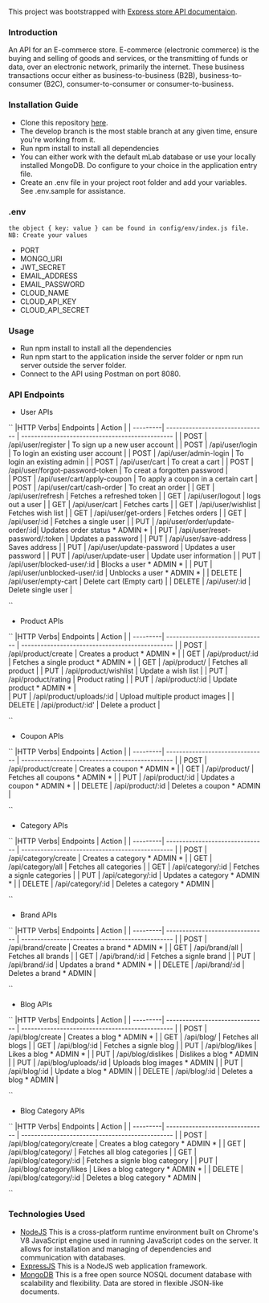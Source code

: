 This project was bootstrapped with [Express store API documentaion](https://docs-express-store.vercel.app/).

### Introduction
An API for an E-commerce store. E-commerce (electronic commerce) is the buying and selling of goods and services, or the transmitting of funds or data, over an electronic network, primarily the internet. These business transactions occur either as business-to-business (B2B), business-to-consumer (B2C), consumer-to-consumer or consumer-to-business.

### Installation Guide
* Clone this repository [here](https://github.com/Thabiso-Timzo/express-store-web.git).
* The develop branch is the most stable branch at any given time, ensure you're working from it.
* Run npm install to install all dependencies
* You can either work with the default mLab database or use your locally installed MongoDB. Do configure to your choice in the application entry file.
* Create an .env file in your project root folder and add your variables. See .env.sample for assistance.

### .env

`` the object { key: value } can be found in config/env/index.js file. NB: Create your values `` 

* PORT 
* MONGO_URI
* JWT_SECRET 
* EMAIL_ADDRESS 
* EMAIL_PASSWORD  
* CLOUD_NAME
* CLOUD_API_KEY 
* CLOUD_API_SECRET 

### Usage
* Run npm install to install all the dependencies
* Run npm start to the application inside the server folder or npm run server outside the server folder.
* Connect to the API using Postman on port 8080.

### API Endpoints

* User APIs

``
|HTTP Verbs|            Endpoints            |                   Action                        |
| ---------| ------------------------------- | ----------------------------------------------- |
|  POST    | /api/user/register              | To sign up a new user account                   |
|  POST    | /api/user/login                 | To login an existing user account               |
|  POST    | /api/user/admin-login           | To login an existing admin                      |
|  POST    | /api/user/cart                  | To creat a cart                                 |
|  POST    | /api/user/forgot-password-token | To creat a forgotten password                   |     
|  POST    | /api/user/cart/apply-coupon     | To apply a coupon in a certain cart             |
|  POST    | /api/user/cart/cash-order       | To creat an order                               |
|  GET     | /api/user/refresh               | Fetches a refreshed token                       |
|  GET     | /api/user/logout                | logs out a user                                 |
|  GET     | /api/user/cart                  | Fetches  carts                                  |
|  GET     | /api/user/wishlist              | Fetches wish list                               |
|  GET     | /api/user/get-orders            | Fetches orders                                  |
|  GET     | /api/user/:id                   | Fetches a single user                           |
|  PUT     | /api/user/order/update-order/:id| Updates order status    * ADMIN *               |
|  PUT     | /api/user/reset-password/:token | Updates a password                              |
|  PUT     | /api/user/save-address          | Saves address                                   |
|  PUT     | /api/user/update-password       | Updates a user password                         |
|  PUT     | /api/user/update-user           | Update user information                         |
|  PUT     | /api/user/blocked-user/:id      | Blocks a user    * ADMIN *                      |
|  PUT     | /api/user/unblocked-user/:id    | Unblocks a user  * ADMIN *                      |
|  DELETE  | /api/user/empty-cart            | Delete cart (Empty cart)                        |
|  DELETE  | /api/user/:id                   | Delete single user                              |

``

* Product APIs

``
|HTTP Verbs|            Endpoints            |                   Action                        |
| ---------| ------------------------------- | ----------------------------------------------- |
|  POST    | /api/product/create             | Creates a product * ADMIN *                     |
|  GET     | /api/product/:id                | Fetches a single product    * ADMIN *           |
|  GET     | /api/product/                   | Fetches all product                             |
|  PUT     | /api/product/wishlist           | Update a wish list                              |
|  PUT     | /api/product/rating             | Product rating                                  |
|  PUT     | /api/product/:id                | Update product    * ADMIN *                     |     
|  PUT     | /api/product/uploads/:id        | Upload multiple product images                  |
|  DELETE  | /api/product/:id'               | Delete a product                                |

``

* Coupon APIs

``
|HTTP Verbs|            Endpoints            |                   Action                        |
| ---------| ------------------------------- | ----------------------------------------------- |
|  POST    | /api/product/create             | Creates a coupon * ADMIN *                      |
|  GET     | /api/product/                   | Fetches all coupons    * ADMIN *                |
|  PUT     | /api/product/:id                | Updates a coupon    * ADMIN *                   |
|  DELETE  | /api/product/:id                | Deletes a coupon    * ADMIN                     |

``

* Category APIs

``
|HTTP Verbs|            Endpoints            |                   Action                        |
| ---------| ------------------------------- | ----------------------------------------------- |
|  POST    | /api/category/create            | Creates a category * ADMIN *                    |
|  GET     | /api/category/all               | Fetches all categories                          |
|  GET     | /api/category/:id               | Fetches a signle categories                     |
|  PUT     | /api/category/:id               | Updates a category    * ADMIN *                 |
|  DELETE  | /api/category/:id               | Deletes a category    * ADMIN                   |

``

* Brand APIs

``
|HTTP Verbs|            Endpoints            |                   Action                        |
| ---------| ------------------------------- | ----------------------------------------------- |
|  POST    | /api/brand/create               | Creates a brand * ADMIN *                       |
|  GET     | /api/brand/all                  | Fetches all brands                              |
|  GET     | /api/brand/:id                  | Fetches a signle brand                          | 
|  PUT     | /api/brand/:id                  | Updates a brand    * ADMIN *                    |
|  DELETE  | /api/brand/:id                  | Deletes a brand    * ADMIN                      |

``

* Blog APIs

``
|HTTP Verbs|            Endpoints            |                   Action                        |
| ---------| ------------------------------- | ----------------------------------------------- |
|  POST    | /api/blog/create                | Creates a blog * ADMIN *                        |
|  GET     | /api/blog/                      | Fetches all blogs                               |
|  GET     | /api/blog/:id                   | Fetches a signle blog                           | 
|  PUT     | /api/blog/likes                 | Likes a blog    * ADMIN *                       |
|  PUT     | /api/blog/dislikes              | Dislikes a blog    * ADMIN                      |
|  PUT     | /api/blog/uploads/:id           | Uploads blog images    * ADMIN                  |
|  PUT     | /api/blog/:id                   | Update a blog    * ADMIN                        |
|  DELETE  | /api/blog/:id                   | Deletes a blog   * ADMIN                        |

``

* Blog Category APIs

``
|HTTP Verbs|            Endpoints            |                   Action                        |
| ---------| ------------------------------- | ----------------------------------------------- |
|  POST    | /api/blog/category/create       | Creates a blog category * ADMIN *               |
|  GET     | /api/blog/category/             | Fetches all blog categories                     |
|  GET     | /api/blog/category/:id          | Fetches a signle blog category                  | 
|  PUT     | /api/blog/category/likes        | Likes a blog category    * ADMIN *              |
|  DELETE  | /api/blog/category/:id          | Deletes a blog category  * ADMIN                |

``

### Technologies Used
* [NodeJS](https://nodejs.org/) This is a cross-platform runtime environment built on Chrome's V8 JavaScript engine used in running JavaScript codes on the server. It allows for installation and managing of dependencies and communication with databases.
* [ExpressJS](https://www.expresjs.org/) This is a NodeJS web application framework.
* [MongoDB](https://www.mongodb.com/) This is a free open source NOSQL document database with scalability and flexibility. Data are stored in flexible JSON-like documents.